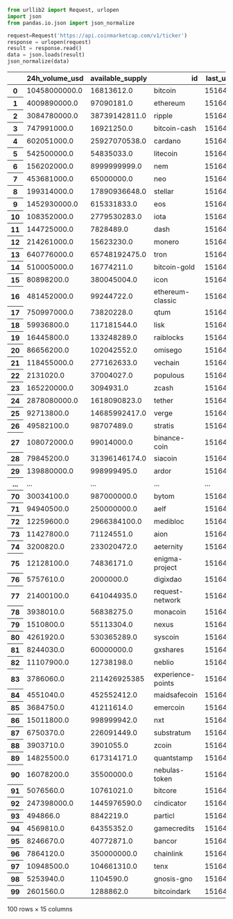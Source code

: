 

```python
from urllib2 import Request, urlopen
import json
from pandas.io.json import json_normalize
```


```python
request=Request('https://api.coinmarketcap.com/v1/ticker')
response = urlopen(request)
result = response.read()
data = json.loads(result)
json_normalize(data)
```




<div>
<table class="dataframe">
  <thead>
    <tr style="text-align: right;">
      <th></th>
      <th>24h_volume_usd</th>
      <th>available_supply</th>
      <th>id</th>
      <th>last_updated</th>
      <th>market_cap_usd</th>
      <th>max_supply</th>
      <th>name</th>
      <th>percent_change_1h</th>
      <th>percent_change_24h</th>
      <th>percent_change_7d</th>
      <th>price_btc</th>
      <th>price_usd</th>
      <th>rank</th>
      <th>symbol</th>
      <th>total_supply</th>
    </tr>
  </thead>
  <tbody>
    <tr>
      <th>0</th>
      <td>10458000000.0</td>
      <td>16813612.0</td>
      <td>bitcoin</td>
      <td>1516418965</td>
      <td>201094162242</td>
      <td>21000000.0</td>
      <td>Bitcoin</td>
      <td>1.11</td>
      <td>5.3</td>
      <td>-15.74</td>
      <td>1.0</td>
      <td>11960.2</td>
      <td>1</td>
      <td>BTC</td>
      <td>16813612.0</td>
    </tr>
    <tr>
      <th>1</th>
      <td>4009890000.0</td>
      <td>97090181.0</td>
      <td>ethereum</td>
      <td>1516418952</td>
      <td>104855453169</td>
      <td>None</td>
      <td>Ethereum</td>
      <td>1.16</td>
      <td>5.37</td>
      <td>-16.83</td>
      <td>0.0909598</td>
      <td>1079.98</td>
      <td>2</td>
      <td>ETH</td>
      <td>97090181.0</td>
    </tr>
    <tr>
      <th>2</th>
      <td>3084780000.0</td>
      <td>38739142811.0</td>
      <td>ripple</td>
      <td>1516418941</td>
      <td>58635953950.0</td>
      <td>100000000000</td>
      <td>Ripple</td>
      <td>-0.43</td>
      <td>-4.46</td>
      <td>-26.89</td>
      <td>0.00012748</td>
      <td>1.51361</td>
      <td>3</td>
      <td>XRP</td>
      <td>99993093880.0</td>
    </tr>
    <tr>
      <th>3</th>
      <td>747991000.0</td>
      <td>16921250.0</td>
      <td>bitcoin-cash</td>
      <td>1516418957</td>
      <td>30942197750.0</td>
      <td>21000000.0</td>
      <td>Bitcoin Cash</td>
      <td>1.37</td>
      <td>2.9</td>
      <td>-30.25</td>
      <td>0.154011</td>
      <td>1828.6</td>
      <td>4</td>
      <td>BCH</td>
      <td>16921250.0</td>
    </tr>
    <tr>
      <th>4</th>
      <td>602051000.0</td>
      <td>25927070538.0</td>
      <td>cardano</td>
      <td>1516418959</td>
      <td>17425791525.0</td>
      <td>45000000000.0</td>
      <td>Cardano</td>
      <td>2.11</td>
      <td>5.4</td>
      <td>-26.58</td>
      <td>0.00005661</td>
      <td>0.672108</td>
      <td>5</td>
      <td>ADA</td>
      <td>31112483745.0</td>
    </tr>
    <tr>
      <th>5</th>
      <td>542500000.0</td>
      <td>54835033.0</td>
      <td>litecoin</td>
      <td>1516418941</td>
      <td>10883383205.0</td>
      <td>84000000.0</td>
      <td>Litecoin</td>
      <td>1.09</td>
      <td>4.29</td>
      <td>-17.46</td>
      <td>0.0167163</td>
      <td>198.475</td>
      <td>6</td>
      <td>LTC</td>
      <td>54835033.0</td>
    </tr>
    <tr>
      <th>6</th>
      <td>156202000.0</td>
      <td>8999999999.0</td>
      <td>nem</td>
      <td>1516418946</td>
      <td>10223729999.0</td>
      <td>None</td>
      <td>NEM</td>
      <td>0.84</td>
      <td>8.07</td>
      <td>-23.48</td>
      <td>0.00009568</td>
      <td>1.13597</td>
      <td>7</td>
      <td>XEM</td>
      <td>8999999999.0</td>
    </tr>
    <tr>
      <th>7</th>
      <td>453681000.0</td>
      <td>65000000.0</td>
      <td>neo</td>
      <td>1516418950</td>
      <td>9389120000.0</td>
      <td>None</td>
      <td>NEO</td>
      <td>3.01</td>
      <td>4.19</td>
      <td>13.44</td>
      <td>0.0121659</td>
      <td>144.448</td>
      <td>8</td>
      <td>NEO</td>
      <td>100000000.0</td>
    </tr>
    <tr>
      <th>8</th>
      <td>199314000.0</td>
      <td>17890936648.0</td>
      <td>stellar</td>
      <td>1516418944</td>
      <td>9211721243.0</td>
      <td>None</td>
      <td>Stellar</td>
      <td>1.37</td>
      <td>3.33</td>
      <td>-25.52</td>
      <td>0.00004337</td>
      <td>0.514882</td>
      <td>9</td>
      <td>XLM</td>
      <td>103610058900</td>
    </tr>
    <tr>
      <th>9</th>
      <td>1452930000.0</td>
      <td>615331833.0</td>
      <td>eos</td>
      <td>1516418956</td>
      <td>8045525244.0</td>
      <td>1000000000.0</td>
      <td>EOS</td>
      <td>5.7</td>
      <td>27.91</td>
      <td>-18.34</td>
      <td>0.00110123</td>
      <td>13.0751</td>
      <td>10</td>
      <td>EOS</td>
      <td>900000000.0</td>
    </tr>
    <tr>
      <th>10</th>
      <td>108352000.0</td>
      <td>2779530283.0</td>
      <td>iota</td>
      <td>1516418954</td>
      <td>7729067653.0</td>
      <td>2779530283.0</td>
      <td>IOTA</td>
      <td>-0.8</td>
      <td>1.7</td>
      <td>-26.15</td>
      <td>0.0002342</td>
      <td>2.78071</td>
      <td>11</td>
      <td>MIOTA</td>
      <td>2779530283.0</td>
    </tr>
    <tr>
      <th>11</th>
      <td>144725000.0</td>
      <td>7828489.0</td>
      <td>dash</td>
      <td>1516418942</td>
      <td>6975684881.0</td>
      <td>18900000.0</td>
      <td>Dash</td>
      <td>2.58</td>
      <td>8.44</td>
      <td>-17.77</td>
      <td>0.0750484</td>
      <td>891.064</td>
      <td>12</td>
      <td>DASH</td>
      <td>7828489.0</td>
    </tr>
    <tr>
      <th>12</th>
      <td>214261000.0</td>
      <td>15623230.0</td>
      <td>monero</td>
      <td>1516418943</td>
      <td>5639673556.0</td>
      <td>None</td>
      <td>Monero</td>
      <td>-2.46</td>
      <td>14.4</td>
      <td>-11.03</td>
      <td>0.030403</td>
      <td>360.98</td>
      <td>13</td>
      <td>XMR</td>
      <td>15623230.0</td>
    </tr>
    <tr>
      <th>13</th>
      <td>640776000.0</td>
      <td>65748192475.0</td>
      <td>tron</td>
      <td>1516418959</td>
      <td>5452300357.0</td>
      <td>None</td>
      <td>TRON</td>
      <td>2.52</td>
      <td>7.41</td>
      <td>-26.24</td>
      <td>0.00000698</td>
      <td>0.082927</td>
      <td>14</td>
      <td>TRX</td>
      <td>100000000000</td>
    </tr>
    <tr>
      <th>14</th>
      <td>510005000.0</td>
      <td>16774211.0</td>
      <td>bitcoin-gold</td>
      <td>1516418960</td>
      <td>3647619298.0</td>
      <td>21000000.0</td>
      <td>Bitcoin Gold</td>
      <td>-0.01</td>
      <td>0.45</td>
      <td>-5.2</td>
      <td>0.0183147</td>
      <td>217.454</td>
      <td>15</td>
      <td>BTG</td>
      <td>16874211.0</td>
    </tr>
    <tr>
      <th>15</th>
      <td>80898200.0</td>
      <td>380045004.0</td>
      <td>icon</td>
      <td>1516418961</td>
      <td>3436344123.0</td>
      <td>None</td>
      <td>ICON</td>
      <td>0.89</td>
      <td>17.41</td>
      <td>-8.15</td>
      <td>0.00076154</td>
      <td>9.04194</td>
      <td>16</td>
      <td>ICX</td>
      <td>400230000.0</td>
    </tr>
    <tr>
      <th>16</th>
      <td>481452000.0</td>
      <td>99244722.0</td>
      <td>ethereum-classic</td>
      <td>1516418950</td>
      <td>3322911782.0</td>
      <td>None</td>
      <td>Ethereum Classic</td>
      <td>1.48</td>
      <td>11.75</td>
      <td>-8.08</td>
      <td>0.00281997</td>
      <td>33.482</td>
      <td>17</td>
      <td>ETC</td>
      <td>99244722.0</td>
    </tr>
    <tr>
      <th>17</th>
      <td>750997000.0</td>
      <td>73820228.0</td>
      <td>qtum</td>
      <td>1516418955</td>
      <td>3116520240.0</td>
      <td>None</td>
      <td>Qtum</td>
      <td>4.83</td>
      <td>13.55</td>
      <td>-18.41</td>
      <td>0.00355572</td>
      <td>42.2177</td>
      <td>18</td>
      <td>QTUM</td>
      <td>100320228.0</td>
    </tr>
    <tr>
      <th>18</th>
      <td>59936800.0</td>
      <td>117181544.0</td>
      <td>lisk</td>
      <td>1516418948</td>
      <td>2800474847.0</td>
      <td>None</td>
      <td>Lisk</td>
      <td>0.19</td>
      <td>7.34</td>
      <td>-20.44</td>
      <td>0.00201282</td>
      <td>23.8986</td>
      <td>19</td>
      <td>LSK</td>
      <td>117181544.0</td>
    </tr>
    <tr>
      <th>19</th>
      <td>16445800.0</td>
      <td>133248289.0</td>
      <td>raiblocks</td>
      <td>1516418953</td>
      <td>2386809981.0</td>
      <td>133248290.0</td>
      <td>RaiBlocks</td>
      <td>0.62</td>
      <td>8.57</td>
      <td>-28.89</td>
      <td>0.00150866</td>
      <td>17.9125</td>
      <td>20</td>
      <td>XRB</td>
      <td>133248289.0</td>
    </tr>
    <tr>
      <th>20</th>
      <td>86656200.0</td>
      <td>102042552.0</td>
      <td>omisego</td>
      <td>1516418956</td>
      <td>1978349972.0</td>
      <td>None</td>
      <td>OmiseGO</td>
      <td>0.99</td>
      <td>10.91</td>
      <td>-17.51</td>
      <td>0.00163288</td>
      <td>19.3875</td>
      <td>21</td>
      <td>OMG</td>
      <td>140245398.0</td>
    </tr>
    <tr>
      <th>21</th>
      <td>118455000.0</td>
      <td>277162633.0</td>
      <td>vechain</td>
      <td>1516418958</td>
      <td>1738691089.0</td>
      <td>None</td>
      <td>VeChain</td>
      <td>1.48</td>
      <td>14.0</td>
      <td>2.24</td>
      <td>0.00052835</td>
      <td>6.27318</td>
      <td>22</td>
      <td>VEN</td>
      <td>867162633.0</td>
    </tr>
    <tr>
      <th>22</th>
      <td>2131020.0</td>
      <td>37004027.0</td>
      <td>populous</td>
      <td>1516418956</td>
      <td>1671186964.0</td>
      <td>53252246.0</td>
      <td>Populous</td>
      <td>1.35</td>
      <td>8.37</td>
      <td>-10.32</td>
      <td>0.00380372</td>
      <td>45.1623</td>
      <td>23</td>
      <td>PPT</td>
      <td>53252246.0</td>
    </tr>
    <tr>
      <th>23</th>
      <td>165220000.0</td>
      <td>3094931.0</td>
      <td>zcash</td>
      <td>1516418951</td>
      <td>1645058092.0</td>
      <td>None</td>
      <td>Zcash</td>
      <td>1.35</td>
      <td>7.64</td>
      <td>-24.63</td>
      <td>0.0447675</td>
      <td>531.533</td>
      <td>24</td>
      <td>ZEC</td>
      <td>3094931.0</td>
    </tr>
    <tr>
      <th>24</th>
      <td>2878080000.0</td>
      <td>1618090823.0</td>
      <td>tether</td>
      <td>1516418946</td>
      <td>1630566303.0</td>
      <td>None</td>
      <td>Tether</td>
      <td>0.21</td>
      <td>-2.17</td>
      <td>0.05</td>
      <td>0.00008487</td>
      <td>1.00771</td>
      <td>25</td>
      <td>USDT</td>
      <td>1650000000.0</td>
    </tr>
    <tr>
      <th>25</th>
      <td>92713800.0</td>
      <td>14685992417.0</td>
      <td>verge</td>
      <td>1516418945</td>
      <td>1594164477.0</td>
      <td>16555000000.0</td>
      <td>Verge</td>
      <td>2.51</td>
      <td>-0.1</td>
      <td>-32.4</td>
      <td>0.00000914</td>
      <td>0.10855</td>
      <td>26</td>
      <td>XVG</td>
      <td>14685992417.0</td>
    </tr>
    <tr>
      <th>26</th>
      <td>49582100.0</td>
      <td>98707489.0</td>
      <td>stratis</td>
      <td>1516418950</td>
      <td>1531091349.0</td>
      <td>None</td>
      <td>Stratis</td>
      <td>1.95</td>
      <td>8.76</td>
      <td>-18.32</td>
      <td>0.00130643</td>
      <td>15.5114</td>
      <td>27</td>
      <td>STRAT</td>
      <td>98707489.0</td>
    </tr>
    <tr>
      <th>27</th>
      <td>108072000.0</td>
      <td>99014000.0</td>
      <td>binance-coin</td>
      <td>1516418956</td>
      <td>1517013297.0</td>
      <td>None</td>
      <td>Binance Coin</td>
      <td>0.43</td>
      <td>6.33</td>
      <td>-30.89</td>
      <td>0.0012904</td>
      <td>15.3212</td>
      <td>28</td>
      <td>BNB</td>
      <td>197192382.0</td>
    </tr>
    <tr>
      <th>28</th>
      <td>79845200.0</td>
      <td>31396146174.0</td>
      <td>siacoin</td>
      <td>1516418947</td>
      <td>1500453222.0</td>
      <td>None</td>
      <td>Siacoin</td>
      <td>-0.83</td>
      <td>-4.37</td>
      <td>-28.83</td>
      <td>0.00000403</td>
      <td>0.047791</td>
      <td>29</td>
      <td>SC</td>
      <td>31396146174.0</td>
    </tr>
    <tr>
      <th>29</th>
      <td>139880000.0</td>
      <td>998999495.0</td>
      <td>ardor</td>
      <td>1516418950</td>
      <td>1399838052.0</td>
      <td>998999495.0</td>
      <td>Ardor</td>
      <td>0.5</td>
      <td>2.81</td>
      <td>-14.46</td>
      <td>0.00011802</td>
      <td>1.40124</td>
      <td>30</td>
      <td>ARDR</td>
      <td>998999495.0</td>
    </tr>
    <tr>
      <th>...</th>
      <td>...</td>
      <td>...</td>
      <td>...</td>
      <td>...</td>
      <td>...</td>
      <td>...</td>
      <td>...</td>
      <td>...</td>
      <td>...</td>
      <td>...</td>
      <td>...</td>
      <td>...</td>
      <td>...</td>
      <td>...</td>
      <td>...</td>
    </tr>
    <tr>
      <th>70</th>
      <td>30034100.0</td>
      <td>987000000.0</td>
      <td>bytom</td>
      <td>1516418957</td>
      <td>407221395.0</td>
      <td>None</td>
      <td>Bytom</td>
      <td>4.87</td>
      <td>23.18</td>
      <td>-36.43</td>
      <td>0.00003475</td>
      <td>0.412585</td>
      <td>71</td>
      <td>BTM</td>
      <td>1407000000.0</td>
    </tr>
    <tr>
      <th>71</th>
      <td>94940500.0</td>
      <td>250000000.0</td>
      <td>aelf</td>
      <td>1516418964</td>
      <td>405745000.0</td>
      <td>None</td>
      <td>aelf</td>
      <td>2.4</td>
      <td>23.59</td>
      <td>-15.71</td>
      <td>0.00013669</td>
      <td>1.62298</td>
      <td>72</td>
      <td>ELF</td>
      <td>260000000.0</td>
    </tr>
    <tr>
      <th>72</th>
      <td>12259600.0</td>
      <td>2966384100.0</td>
      <td>medibloc</td>
      <td>1516418965</td>
      <td>390040946.0</td>
      <td>10000000000.0</td>
      <td>MediBloc</td>
      <td>0.21</td>
      <td>-1.59</td>
      <td>-37.21</td>
      <td>0.00001107</td>
      <td>0.131487</td>
      <td>73</td>
      <td>MED</td>
      <td>4097545844.0</td>
    </tr>
    <tr>
      <th>73</th>
      <td>11427800.0</td>
      <td>71124551.0</td>
      <td>aion</td>
      <td>1516418960</td>
      <td>387323677.0</td>
      <td>None</td>
      <td>Aion</td>
      <td>0.24</td>
      <td>6.22</td>
      <td>-31.74</td>
      <td>0.00045866</td>
      <td>5.44571</td>
      <td>74</td>
      <td>AION</td>
      <td>465934587.0</td>
    </tr>
    <tr>
      <th>74</th>
      <td>3200820.0</td>
      <td>233020472.0</td>
      <td>aeternity</td>
      <td>1516418955</td>
      <td>387256723.0</td>
      <td>None</td>
      <td>Aeternity</td>
      <td>2.41</td>
      <td>14.02</td>
      <td>-25.77</td>
      <td>0.00013997</td>
      <td>1.6619</td>
      <td>75</td>
      <td>AE</td>
      <td>273685830.0</td>
    </tr>
    <tr>
      <th>75</th>
      <td>12128100.0</td>
      <td>74836171.0</td>
      <td>enigma-project</td>
      <td>1516418959</td>
      <td>380018077.0</td>
      <td>None</td>
      <td>Enigma</td>
      <td>0.69</td>
      <td>11.59</td>
      <td>-25.48</td>
      <td>0.00042769</td>
      <td>5.078</td>
      <td>76</td>
      <td>ENG</td>
      <td>150000000.0</td>
    </tr>
    <tr>
      <th>76</th>
      <td>5757610.0</td>
      <td>2000000.0</td>
      <td>digixdao</td>
      <td>1516418949</td>
      <td>377990000.0</td>
      <td>None</td>
      <td>DigixDAO</td>
      <td>1.31</td>
      <td>4.06</td>
      <td>-20.08</td>
      <td>0.0159178</td>
      <td>188.995</td>
      <td>77</td>
      <td>DGD</td>
      <td>2000000.0</td>
    </tr>
    <tr>
      <th>77</th>
      <td>21400100.0</td>
      <td>641044935.0</td>
      <td>request-network</td>
      <td>1516418960</td>
      <td>377878040.0</td>
      <td>None</td>
      <td>Request Network</td>
      <td>2.72</td>
      <td>0.17</td>
      <td>-23.2</td>
      <td>0.00004965</td>
      <td>0.589472</td>
      <td>78</td>
      <td>REQ</td>
      <td>999999999.0</td>
    </tr>
    <tr>
      <th>78</th>
      <td>3938010.0</td>
      <td>56838275.0</td>
      <td>monacoin</td>
      <td>1516418942</td>
      <td>371521110.0</td>
      <td>None</td>
      <td>MonaCoin</td>
      <td>4.17</td>
      <td>5.33</td>
      <td>-18.19</td>
      <td>0.00055052</td>
      <td>6.53646</td>
      <td>79</td>
      <td>MONA</td>
      <td>56838275.0</td>
    </tr>
    <tr>
      <th>79</th>
      <td>1510800.0</td>
      <td>55113304.0</td>
      <td>nexus</td>
      <td>1516418945</td>
      <td>367699433.0</td>
      <td>None</td>
      <td>Nexus</td>
      <td>1.62</td>
      <td>5.63</td>
      <td>-28.78</td>
      <td>0.00056191</td>
      <td>6.6717</td>
      <td>80</td>
      <td>NXS</td>
      <td>55113304.0</td>
    </tr>
    <tr>
      <th>80</th>
      <td>4261920.0</td>
      <td>530365289.0</td>
      <td>syscoin</td>
      <td>1516418943</td>
      <td>359186710.0</td>
      <td>888000000.0</td>
      <td>Syscoin</td>
      <td>1.47</td>
      <td>5.13</td>
      <td>-18.12</td>
      <td>0.00005704</td>
      <td>0.677244</td>
      <td>81</td>
      <td>SYS</td>
      <td>530365289.0</td>
    </tr>
    <tr>
      <th>81</th>
      <td>8244030.0</td>
      <td>60000000.0</td>
      <td>gxshares</td>
      <td>1516418955</td>
      <td>358216800.0</td>
      <td>100000000.0</td>
      <td>GXShares</td>
      <td>4.04</td>
      <td>15.59</td>
      <td>-36.63</td>
      <td>0.00050284</td>
      <td>5.97028</td>
      <td>82</td>
      <td>GXS</td>
      <td>100000000.0</td>
    </tr>
    <tr>
      <th>82</th>
      <td>11107900.0</td>
      <td>12738198.0</td>
      <td>neblio</td>
      <td>1516418958</td>
      <td>356158744.0</td>
      <td>None</td>
      <td>Neblio</td>
      <td>0.88</td>
      <td>5.94</td>
      <td>-21.28</td>
      <td>0.00235488</td>
      <td>27.9599</td>
      <td>83</td>
      <td>NEBL</td>
      <td>13481087.0</td>
    </tr>
    <tr>
      <th>83</th>
      <td>3786060.0</td>
      <td>211426925385</td>
      <td>experience-points</td>
      <td>1516418950</td>
      <td>353313421.0</td>
      <td>None</td>
      <td>Experience Points</td>
      <td>1.31</td>
      <td>-7.24</td>
      <td>-41.03</td>
      <td>0.00000014</td>
      <td>0.00167109</td>
      <td>84</td>
      <td>XP</td>
      <td>246458693251</td>
    </tr>
    <tr>
      <th>84</th>
      <td>4551040.0</td>
      <td>452552412.0</td>
      <td>maidsafecoin</td>
      <td>1516418943</td>
      <td>347843550.0</td>
      <td>None</td>
      <td>MaidSafeCoin</td>
      <td>1.05</td>
      <td>12.28</td>
      <td>-22.49</td>
      <td>0.00006474</td>
      <td>0.768626</td>
      <td>85</td>
      <td>MAID</td>
      <td>452552412.0</td>
    </tr>
    <tr>
      <th>85</th>
      <td>3684750.0</td>
      <td>41211614.0</td>
      <td>emercoin</td>
      <td>1516418943</td>
      <td>344756169.0</td>
      <td>None</td>
      <td>Emercoin</td>
      <td>0.16</td>
      <td>16.63</td>
      <td>11.05</td>
      <td>0.00070457</td>
      <td>8.36551</td>
      <td>86</td>
      <td>EMC</td>
      <td>41211614.0</td>
    </tr>
    <tr>
      <th>86</th>
      <td>15011800.0</td>
      <td>998999942.0</td>
      <td>nxt</td>
      <td>1516418941</td>
      <td>334719925.0</td>
      <td>1000000000.0</td>
      <td>Nxt</td>
      <td>1.31</td>
      <td>8.12</td>
      <td>-29.19</td>
      <td>0.00002822</td>
      <td>0.335055</td>
      <td>87</td>
      <td>NXT</td>
      <td>998999942.0</td>
    </tr>
    <tr>
      <th>87</th>
      <td>6750370.0</td>
      <td>226091449.0</td>
      <td>substratum</td>
      <td>1516418960</td>
      <td>328481483.0</td>
      <td>None</td>
      <td>Substratum</td>
      <td>1.05</td>
      <td>5.0</td>
      <td>-35.81</td>
      <td>0.00012237</td>
      <td>1.45287</td>
      <td>88</td>
      <td>SUB</td>
      <td>352000000.0</td>
    </tr>
    <tr>
      <th>88</th>
      <td>3903710.0</td>
      <td>3901055.0</td>
      <td>zcoin</td>
      <td>1516418950</td>
      <td>320342949.0</td>
      <td>None</td>
      <td>ZCoin</td>
      <td>1.53</td>
      <td>9.21</td>
      <td>-17.72</td>
      <td>0.00691617</td>
      <td>82.117</td>
      <td>89</td>
      <td>XZC</td>
      <td>3901055.0</td>
    </tr>
    <tr>
      <th>89</th>
      <td>14825500.0</td>
      <td>617314171.0</td>
      <td>quantstamp</td>
      <td>1516418963</td>
      <td>315580881.0</td>
      <td>None</td>
      <td>Quantstamp</td>
      <td>0.59</td>
      <td>2.76</td>
      <td>-14.09</td>
      <td>0.00004306</td>
      <td>0.511216</td>
      <td>90</td>
      <td>QSP</td>
      <td>976442388.0</td>
    </tr>
    <tr>
      <th>90</th>
      <td>16078200.0</td>
      <td>35500000.0</td>
      <td>nebulas-token</td>
      <td>1516418957</td>
      <td>314669870.0</td>
      <td>100000000.0</td>
      <td>Nebulas</td>
      <td>1.5</td>
      <td>9.73</td>
      <td>-29.93</td>
      <td>0.00074655</td>
      <td>8.86394</td>
      <td>91</td>
      <td>NAS</td>
      <td>100000000.0</td>
    </tr>
    <tr>
      <th>91</th>
      <td>5076560.0</td>
      <td>10761021.0</td>
      <td>bitcore</td>
      <td>1516418953</td>
      <td>303709376.0</td>
      <td>21000000.0</td>
      <td>Bitcore</td>
      <td>2.22</td>
      <td>-0.08</td>
      <td>11.86</td>
      <td>0.00237704</td>
      <td>28.2231</td>
      <td>92</td>
      <td>BTX</td>
      <td>16758325.0</td>
    </tr>
    <tr>
      <th>92</th>
      <td>247398000.0</td>
      <td>1445976590.0</td>
      <td>cindicator</td>
      <td>1516418959</td>
      <td>301970521.0</td>
      <td>None</td>
      <td>Cindicator</td>
      <td>-2.99</td>
      <td>2.4</td>
      <td>66.02</td>
      <td>0.00001759</td>
      <td>0.208835</td>
      <td>93</td>
      <td>CND</td>
      <td>2000000005.0</td>
    </tr>
    <tr>
      <th>93</th>
      <td>494866.0</td>
      <td>8842219.0</td>
      <td>particl</td>
      <td>1516418957</td>
      <td>301867155.0</td>
      <td>None</td>
      <td>Particl</td>
      <td>4.76</td>
      <td>7.07</td>
      <td>8.58</td>
      <td>0.00287533</td>
      <td>34.1393</td>
      <td>94</td>
      <td>PART</td>
      <td>8842219.0</td>
    </tr>
    <tr>
      <th>94</th>
      <td>4569810.0</td>
      <td>64355352.0</td>
      <td>gamecredits</td>
      <td>1516418944</td>
      <td>301389628.0</td>
      <td>None</td>
      <td>GameCredits</td>
      <td>1.91</td>
      <td>8.26</td>
      <td>-27.11</td>
      <td>0.00039444</td>
      <td>4.68321</td>
      <td>95</td>
      <td>GAME</td>
      <td>64355352.0</td>
    </tr>
    <tr>
      <th>95</th>
      <td>8246670.0</td>
      <td>40772871.0</td>
      <td>bancor</td>
      <td>1516418955</td>
      <td>296811005.0</td>
      <td>None</td>
      <td>Bancor</td>
      <td>1.83</td>
      <td>7.2</td>
      <td>-22.84</td>
      <td>0.00061312</td>
      <td>7.27962</td>
      <td>96</td>
      <td>BNT</td>
      <td>79384422.0</td>
    </tr>
    <tr>
      <th>96</th>
      <td>7864120.0</td>
      <td>350000000.0</td>
      <td>chainlink</td>
      <td>1516418958</td>
      <td>294077350.0</td>
      <td>None</td>
      <td>ChainLink</td>
      <td>2.78</td>
      <td>14.93</td>
      <td>-25.83</td>
      <td>0.00007077</td>
      <td>0.840221</td>
      <td>97</td>
      <td>LINK</td>
      <td>1000000000.0</td>
    </tr>
    <tr>
      <th>97</th>
      <td>10948500.0</td>
      <td>104661310.0</td>
      <td>tenx</td>
      <td>1516418955</td>
      <td>284441182.0</td>
      <td>None</td>
      <td>TenX</td>
      <td>1.06</td>
      <td>8.51</td>
      <td>-24.02</td>
      <td>0.0002289</td>
      <td>2.71773</td>
      <td>98</td>
      <td>PAY</td>
      <td>205218256.0</td>
    </tr>
    <tr>
      <th>98</th>
      <td>5253940.0</td>
      <td>1104590.0</td>
      <td>gnosis-gno</td>
      <td>1516418955</td>
      <td>283857538.0</td>
      <td>None</td>
      <td>Gnosis</td>
      <td>0.55</td>
      <td>14.31</td>
      <td>-30.37</td>
      <td>0.0216437</td>
      <td>256.98</td>
      <td>99</td>
      <td>GNO</td>
      <td>10000000.0</td>
    </tr>
    <tr>
      <th>99</th>
      <td>2601560.0</td>
      <td>1288862.0</td>
      <td>bitcoindark</td>
      <td>1516418944</td>
      <td>282950360.0</td>
      <td>None</td>
      <td>BitcoinDark</td>
      <td>0.94</td>
      <td>18.79</td>
      <td>-32.08</td>
      <td>0.01849</td>
      <td>219.535</td>
      <td>100</td>
      <td>BTCD</td>
      <td>1288862.0</td>
    </tr>
  </tbody>
</table>
<p>100 rows × 15 columns</p>
</div>


